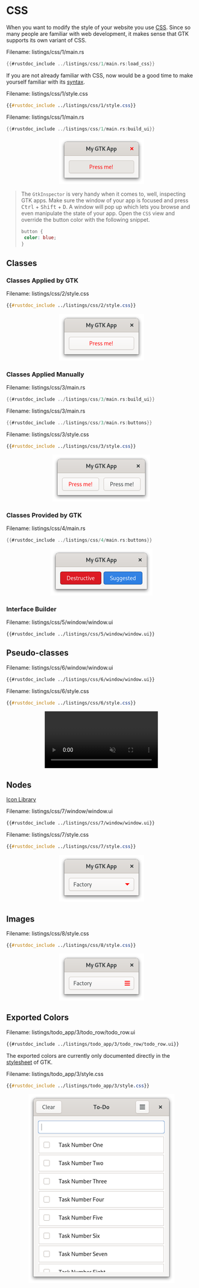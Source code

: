 # CSS

When you want to modify the style of your website you use [CSS](https://de.wikipedia.org/wiki/Cascading_Style_Sheets).
Since so many people are familiar with web development, it makes sense that GTK supports its own variant of CSS.




<span class="filename">Filename: listings/css/1/main.rs</span>

```rust ,no_run,noplayground
{{#rustdoc_include ../listings/css/1/main.rs:load_css}}
```

If you are not already familiar with CSS, now would be a good time to make yourself familiar with its [syntax](https://developer.mozilla.org/en-US/docs/Web/CSS/Syntax).

<span class="filename">Filename: listings/css/1/style.css</span>

```css
{{#rustdoc_include ../listings/css/1/style.css}}
```

<span class="filename">Filename: listings/css/1/main.rs</span>

```rust ,no_run,noplayground
{{#rustdoc_include ../listings/css/1/main.rs:build_ui}}
```


<div style="text-align:center"><img src="img/css_1.png"/></div>

>The `GtkInspector` is very handy when it comes to, well, inspecting GTK apps.
>Make sure the window of your app is focused and press <kbd>Ctrl</kbd> + <kbd>Shift</kbd> + <kbd>D</kbd>.
> A window will pop up which lets you browse and even manipulate the state of your app.
> Open the `CSS` view and override the button color with the following snippet.
>```css
>button {
>  color: blue;
>}
>```

## Classes

### Classes Applied by GTK




<span class="filename">Filename: listings/css/2/style.css</span>

```css
{{#rustdoc_include ../listings/css/2/style.css}}
```

<div style="text-align:center"><img src="img/css_2.png"/></div>

### Classes Applied Manually

<span class="filename">Filename: listings/css/3/main.rs</span>

```rust ,no_run,noplayground
{{#rustdoc_include ../listings/css/3/main.rs:build_ui}}
```



<span class="filename">Filename: listings/css/3/main.rs</span>

```rust ,no_run,noplayground
{{#rustdoc_include ../listings/css/3/main.rs:buttons}}
```


<span class="filename">Filename: listings/css/3/style.css</span>

```css
{{#rustdoc_include ../listings/css/3/style.css}}
```

<div style="text-align:center"><img src="img/css_3.png"/></div>

### Classes Provided by GTK

<span class="filename">Filename: listings/css/4/main.rs</span>

```rust ,no_run,noplayground
{{#rustdoc_include ../listings/css/4/main.rs:buttons}}
```

<div style="text-align:center"><img src="img/css_4.png"/></div>

### Interface Builder

<span class="filename">Filename: listings/css/5/window/window.ui</span>

```xml
{{#rustdoc_include ../listings/css/5/window/window.ui}}
```


## Pseudo-classes

<span class="filename">Filename: listings/css/6/window/window.ui</span>

```xml
{{#rustdoc_include ../listings/css/6/window/window.ui}}
```

<span class="filename">Filename: listings/css/6/style.css</span>

```css
{{#rustdoc_include ../listings/css/6/style.css}}
```

<div style="text-align:center">
 <video autoplay muted loop>
  <source src="vid/css_6.webm" type="video/webm">
Your browser does not support the video tag.
 </video>
</div>

## Nodes

[Icon Library](https://apps.gnome.org/de/app/org.gnome.design.IconLibrary/)


<span class="filename">Filename: listings/css/7/window/window.ui</span>

```xml
{{#rustdoc_include ../listings/css/7/window/window.ui}}
```

<span class="filename">Filename: listings/css/7/style.css</span>

```css
{{#rustdoc_include ../listings/css/7/style.css}}
```

<div style="text-align:center"><img src="img/css_7.png"/></div>

## Images


<span class="filename">Filename: listings/css/8/style.css</span>

```css
{{#rustdoc_include ../listings/css/8/style.css}}
```

<div style="text-align:center"><img src="img/css_8.png"/></div>


## Exported Colors

<span class="filename">Filename: listings/todo_app/3/todo_row/todo_row.ui</span>

```xml
{{#rustdoc_include ../listings/todo_app/3/todo_row/todo_row.ui}}
```

The exported colors are currently only documented directly in the [stylesheet](https://gitlab.gnome.org/GNOME/gtk/-/blob/main/gtk/theme/Default/_colors-public.scss) of GTK.

<span class="filename">Filename: listings/todo_app/3/style.css</span>

```css
{{#rustdoc_include ../listings/todo_app/3/style.css}}
```

<div style="text-align:center"><img src="img/todo_app_3_border.png"/></div>
